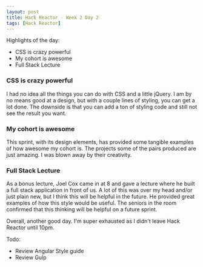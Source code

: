 ```yaml
---
layout: post
title: Hack Reactor - Week 2 Day 2
tags: [Hack Reactor]
---
```


Highlights of the day:

* CSS is crazy powerful
* My cohort is awesome
* Full Stack Lecture

### CSS is crazy powerful

I had no idea all the things you can do with CSS and a little jQuery.  I am by no means good at a design, but with a couple lines of styling, you can get a lot done.  The downside is that you can add a ton of styling code and still not see the result you want.
<!--more-->

### My cohort is awesome

This sprint, with its design elements, has provided some tangible examples of how awesome my cohort is.  The projects some of the pairs produced are just amazing.  I was blown away by their creativity.  

### Full Stack Lecture

As a bonus lecture, Joel Cox came in at 8 and gave a lecture where he built a full stack application in front of us.  A lot of this was over my head and/or just plain new, but I think this will be helpful in the future.  He provided great examples of how this style would be useful.  The seniors in the room confirmed that this thinking will be helpful on a future sprint.  

Overall, another good day.  I'm super exhausted as I didn't leave Hack Reactor until 10pm.  

Todo:

* Review Angular Style guide
* Review Gulp